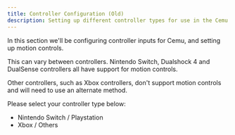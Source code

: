 ```yaml
---
title: Controller Configuration (Old)
description: Setting up different controller types for use in the Cemu emulator.
---
```


In this section we'll be configuring controller inputs for Cemu, and setting up motion controls.

This can vary between controllers. Nintendo Switch, Dualshock 4 and DualSense controllers all have support for motion controls.

Other controllers, such as Xbox controllers, don't support motion controls and will need to use an alternate method.

Please select your controller type below:

- <router-link to="ds4windows">Nintendo Switch / Playstation</router-link>
- <router-link to="xbox">Xbox / Others</router-link>